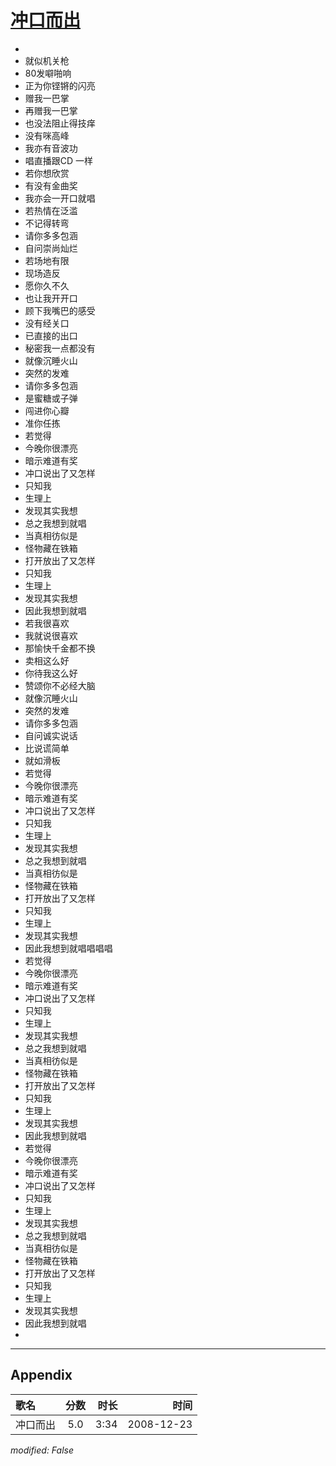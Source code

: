 # [冲口而出](https://music.163.com/song?id=30569103)

* 
* 就似机关枪
* 80发噼啪响
* 正为你铿锵的闪亮
* 赠我一巴掌
* 再赠我一巴掌
* 也没法阻止得技痒
* 没有咪高峰
* 我亦有音波功
* 唱直播跟CD 一样
* 若你想欣赏
* 有没有金曲奖
* 我亦会一开口就唱
* 若热情在泛滥
* 不记得转弯
* 请你多多包涵
* 自问崇尚灿烂
* 若场地有限
* 现场造反
* 愿你久不久
* 也让我开开口
* 顾下我嘴巴的感受
* 没有经关口
* 已直接的出口
* 秘密我一点都没有
* 就像沉睡火山
* 突然的发难
* 请你多多包涵
* 是蜜糖或子弹
* 闯进你心瓣
* 准你任拣
* 若觉得
* 今晚你很漂亮
* 暗示难道有奖
* 冲口说出了又怎样
* 只知我
* 生理上
* 发现其实我想
* 总之我想到就唱
* 当真相彷似是
* 怪物藏在铁箱
* 打开放出了又怎样
* 只知我
* 生理上
* 发现其实我想
* 因此我想到就唱
* 若我很喜欢
* 我就说很喜欢
* 那愉快千金都不换
* 卖相这么好
* 你待我这么好
* 赞颂你不必经大脑
* 就像沉睡火山
* 突然的发难
* 请你多多包涵
* 自问诚实说话
* 比说谎简单
* 就如滑板
* 若觉得
* 今晚你很漂亮
* 暗示难道有奖
* 冲口说出了又怎样
* 只知我
* 生理上
* 发现其实我想
* 总之我想到就唱
* 当真相彷似是
* 怪物藏在铁箱
* 打开放出了又怎样
* 只知我
* 生理上
* 发现其实我想
* 因此我想到就唱唱唱唱
* 若觉得
* 今晚你很漂亮
* 暗示难道有奖
* 冲口说出了又怎样
* 只知我
* 生理上
* 发现其实我想
* 总之我想到就唱
* 当真相彷似是
* 怪物藏在铁箱
* 打开放出了又怎样
* 只知我
* 生理上
* 发现其实我想
* 因此我想到就唱
* 若觉得
* 今晚你很漂亮
* 暗示难道有奖
* 冲口说出了又怎样
* 只知我
* 生理上
* 发现其实我想
* 总之我想到就唱
* 当真相彷似是
* 怪物藏在铁箱
* 打开放出了又怎样
* 只知我
* 生理上
* 发现其实我想
* 因此我想到就唱
* 


---

## Appendix

|歌名|分数|时长|时间|
|:---|:---:|---:|---:|
|冲口而出|5.0|3:34|2008-12-23

*modified: False*